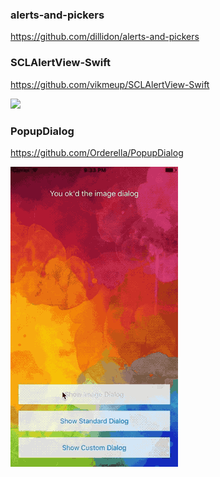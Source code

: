 ### alerts-and-pickers

https://github.com/dillidon/alerts-and-pickers

### SCLAlertView-Swift

https://github.com/vikmeup/SCLAlertView-Swift

![](https://raw.githubusercontent.com/vikmeup/SCPopUpView/master/successScreenshot.png)

### PopupDialog

https://github.com/Orderella/PopupDialog

![](https://github.com/Orderella/PopupDialog/raw/master/Assets/PopupDialog01.gif?raw=true)
